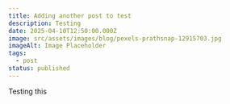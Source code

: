 ```yaml
---
title: Adding another post to test
description: Testing
date: 2025-04-10T12:50:00.000Z
image: src/assets/images/blog/pexels-prathsnap-12915703.jpg
imageAlt: Image Placeholder
tags:
  - post
status: published
---
```

Testing this
